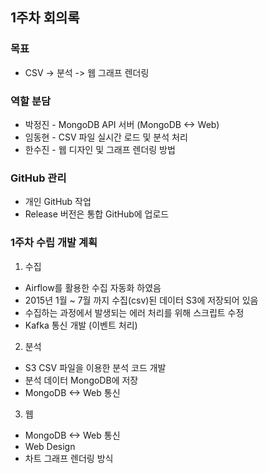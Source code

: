 ## 1주차 회의록

### 목표

* CSV -> 분석 -> 웹 그래프 렌더링


### 역할 분담

* 박정진 - MongoDB API 서버 (MongoDB <-> Web)
* 임동현 - CSV 파일 실시간 로드 및 분석 처리
* 한수진 - 웹 디자인 및 그래프 렌더링 방법


### GitHub 관리

* 개인 GitHub 작업
* Release 버전은 통합 GitHub에 업로드


### 1주차 수립 개발 계획

1. 수집
  - Airflow를 활용한 수집 자동화 하였음
  - 2015년 1월 ~ 7월 까지 수집(csv)된 데이터 S3에 저장되어 있음
  - 수집하는 과정에서 발생되는 에러 처리를 위해 스크립트 수정
  - Kafka 통신 개발 (이벤트 처리)

2. 분석
  - S3 CSV 파일을 이용한 분석 코드 개발
  - 분석 데이터 MongoDB에 저장
  - MongoDB <-> Web 통신

3. 웹
  - MongoDB <-> Web 통신
  - Web Design
  - 차트 그래프 렌더링 방식

